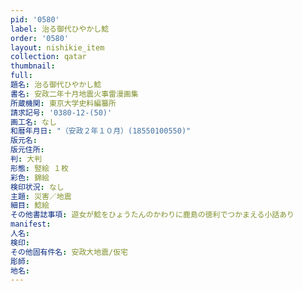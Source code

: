 ```yaml
---
pid: '0580'
label: 治る御代ひやかし鯰
order: '0580'
layout: nishikie_item
collection: qatar
thumbnail: 
full: 
題名: 治る御代ひやかし鯰
書名: 安政二年十月地震火事雷漫画集
所蔵機関: 東京大学史料編纂所
請求記号: '0380-12-(50)'
画工名: なし
和暦年月日: "（安政２年１０月）(18550100550)"
版元名: 
版元住所: 
判: 大判
形態: 竪絵 １枚
彩色: 錦絵
検印状況: なし
主題: 災害／地震
細目: 鯰絵
その他書誌事項: 遊女が鯰をひょうたんのかわりに鹿島の徳利でつかまえる小話あり
manifest: 
人名: 
検印: 
その他固有件名: 安政大地震/仮宅
彫師: 
地名: 
---
```

